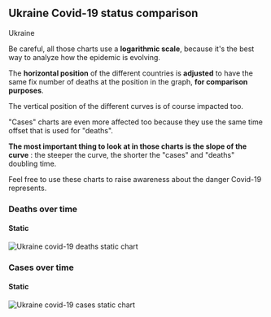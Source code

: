 ## Ukraine Covid-19 status comparison 

Ukraine



Be careful, all those charts use a **logarithmic scale**, because it's the best way to analyze how the epidemic is evolving.
 
The **horizontal position** of the different countries is **adjusted** to have the same fix number of deaths at the position in the graph, **for comparison purposes**.

The vertical position of the different curves is of course impacted too.

"Cases" charts are even more affected too because they use the same time offset that is used for "deaths".

**The most important thing to look at in those charts is the slope of the curve** : the steeper the curve, the shorter the "cases" and "deaths" doubling time.

Feel free to use these charts to raise awareness about the danger Covid-19 represents. 


 
### Deaths over time
 
#### Static
![Ukraine covid-19 deaths static chart](https://raw.githubusercontent.com/madlag/coronavirus_study/master/notebooks/graphs/2020-03-22/countries/Ukraine/2020-03-22_Ukraine_deaths.png "Ukraine covid-19 deaths static chart")   

 
### Cases over time
 
#### Static
![Ukraine covid-19 cases static chart](https://raw.githubusercontent.com/madlag/coronavirus_study/master/notebooks/graphs/2020-03-22/countries/Ukraine/2020-03-22_Ukraine_cases.png "Ukraine covid-19 cases static chart")   

